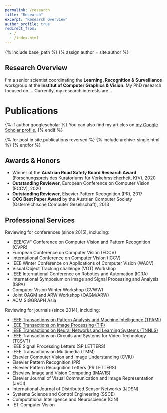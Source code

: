 ```yaml
---
permalink: /research
title: "Research"
excerpt: "Research Overview"
author_profile: true
redirect_from: 
  - /
  - /index.html
---
```

{% include base_path %}
{% assign author = site.author %}

## Research Overview
I'm a senior scientist coordinating the __Learning, Recognition & Surveillance__ workgroup at the __Institut of Computer Graphics & Vision__.
My PhD research focused on....
Currently, my research interests are...

# Publications
{% if author.googlescholar %}
  You can also find my articles on <u><a href="{{ author.googlescholar }}">my Google Scholar profile</a>.</u>
{% endif %}

{% for post in site.publications reversed %}
  {% include archive-single.html %}
{% endfor %}


## Awards & Honors
* Winner of the **Austrian Road Safety Board Research Award** (Forschungspreis des Kuratoriums f&uuml;r Verkehrssicherheit, KfV), 2020
* **Outstanding Reviewer**, European Conference on Computer Vision (ECCV), 2020
* **Outstanding Reviewer**, Elsevier Pattern Recognition (PR), 2017
* **OCG Best Paper Award** by the Austrian Computer Society (&Ouml;sterreichische Computer Gesellschaft), 2013


## Professional Services
Reviewing for conferences (since 2015), including:
* IEEE/CVF Conference on Computer Vision and Pattern Recognition (CVPR)
* European Conference on Computer Vision (ECCV)
* International Conference on Computer Vision (ICCV)
* IEEE Winter Conference on Applications of Computer Vision (WACV)
* Visual Object Tracking challenge (VOT) Workshop
* IEEE International Conference on Robotics and Automation (ICRA)
* International Symposium on Image and Signal Processing and Analysis (ISPA)
* Computer Vision Winter Workshop (CVWW)
* Joint OAGM and ARW Workshop (OAGM/ARW)
* ACM SIGGRAPH Asia

Reviewing for journals (since 2014), including:
* [IEEE Transactions on Pattern Analysis and Machine Intelligence (TPAMI)](https://ieeexplore.ieee.org/xpl/RecentIssue.jsp?punumber=34)
* [IEEE Transactions on Image Processing (TIP)](https://ieeexplore.ieee.org/xpl/RecentIssue.jsp?punumber=83)
* [IEEE Transactions on Neural Networks and Learning Systems (TNNLS)](https://ieeexplore.ieee.org/xpl/RecentIssue.jsp?punumber=5962385)
* IEEE Transactions on Circuits and Systems for Video Technology (TCSVT)
* IEEE Signal Processing Letters (SP LETTERS)
* IEEE Transactions on Multimedia (TMM)
* Elsevier Computer Vision and Image Understanding (CVIU)
* Elsevier Pattern Recognition (PR)
* Elsevier Pattern Recognition Letters (PR LETTERS)
* Elseview Image and Vision Computing (IMAVIS)
* Elsevier Journal of Visual Communication and Image Representation (JVCI)
* International Journal of Distributed Sensor Networks (IJDSN)
* Systems Science and Control Engineering (SSCE)
* Computational Intelligence and Neuroscience (CIN)
* IET Computer Vision
